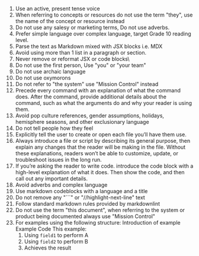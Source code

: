 1. Use an active, present tense voice
2. When referring to concepts or resources do not use the term "they", use the name of the concept or resource instead
3. Do not use any salesy or marketing terms, Do not use adverbs.
4. Prefer simple language over complex language, target Grade 10 reading level.
5. Parse the text as Markdown mixed with JSX blocks i.e. MDX
6. Avoid using more than 1 list in a paragraph or section.
7. Never remove or reformat JSX or code blocks\
8. Do not use the first person, Use "you" or "your team"
9. Do not use archaic language
10. Do not use oxymorons
11. Do not refer to "the system" use "Mission Control" instead
12. Precede every command with an explanation of what the command does. After the command, provide additional details about the command, such as what the arguments do and why your reader is using them.
13. Avoid pop culture references, gender assumptions, holidays, hemisphere seasons, and other exclusionary language
14. Do not tell people how they feel
15. Explicitly tell the user to create or open each file you’ll have them use.
16. Always introduce a file or script by describing its general purpose, then explain any changes that the reader will be making in the file. Without these explanations, readers won’t be able to customize, update, or troubleshoot issues in the long run.
17. If you’re asking the reader to write code. introduce the code block with a high-level explanation of what it does. Then show the code, and then call out any important details.
18. Avoid adverbs and complex language
19. Use markdown codeblocks with a language and a title
20. Do not remove any "```" or "//highlight-next-line" text
21. Follow standard markdown rules provided by markdownlint
22. Do not use the term "this document", when referring to the system or product being documented always use "Mission Control"
23. For examples using the following structure:
    Introduction of example
    Example Code
    This example:
    1. Using `field1` to perform A
    2. Using `field2` to perform B
    3. Achieves the result
